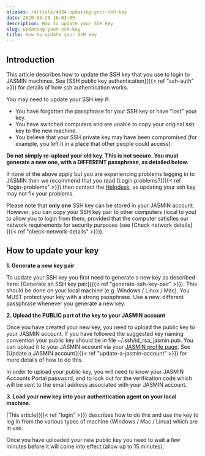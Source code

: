 ```yaml
---
aliases: /article/4834-updating-your-ssh-key
date: 2020-05-20 16:03:09
description: How to update your SSH key
slug: updating-your-ssh-key
title: How to update your SSH key
---
```


## Introduction

This article describes how to update the SSH key that you use to login to
JASMIN machines. See [SSH public key authentication]({{< ref "ssh-auth" >}})
for details of how ssh authentication works.

You may need to update your SSH key if:

- You have forgotten the passphrase for your SSH key or have "lost" your key.
- You have switched computers and are unable to copy your original ssh key to the new machine.
- You believe that your SSH private key may have been compromised (for example, you left it in a place that other people could access).

**Do not simply re-upload your old key. This is not secure. You must generate a new one, with a DIFFERENT passphrase, as detailed below.**

If none of the above apply but you are experiencing problems logging in to
JASMIN then we recommend that you read [Login problems?]({{< ref "login-problems" >}}) then contact the
[Helpdesk](http://www.jasmin.ac.uk/help/contact/),
as updating your ssh key may not fix your problems.

Please note that **only one** SSH key can be stored in your JASMIN account.
However, you can copy your SSH key pair to other computers (local to you) to
allow you to login from them, provided that the computer satisfies our network
requirements for security purposes (see [Check network details]({{< ref
"check-network-details" >}})).

## How to update your key

**1\. Generate a new key pair**

To update your SSH key you first need to generate a new key as described here:
[Generate an SSH key pair]({{< ref "generate-ssh-key-pair" >}}). This should
be done on your local machine (e.g. Windows / Linux / Mac). You MUST protect
your key with a strong passphrase. Use a new, different passphrase whenever
you generate a new key.

**2\. Upload the PUBLIC part of the key to your JASMIN account**

Once you have created your new key, you need to upload the public key to your
JASMIN account. If you have followed the suggested key naming convention your
public key should be in file ~/.ssh/id_rsa_jasmin.pub. You can upload it to
your JASMIN account via your [JASMIN profile
page](https://accounts.jasmin.ac.uk/account/profile/). See [Update a JASMIN
account]({{< ref "update-a-jasmin-account" >}}) for more details of how to do
this.

In order to upload your public key, you will need to know your JASMIN Accounts
Portal password, and to look out for the verification code which will be sent
to the email address associated with your JASMIN account.

**3\. Load your new key into your authentication agent on your local machine.**

[This article]({{< ref "login" >}}) describes how to do this and use the key
to log in from the various types of machine (Windows / Mac / Linux) which are
in use.

Once you have uploaded your new public key you need to wait a few minutes
before it will come into effect (allow up to 15 minutes).
